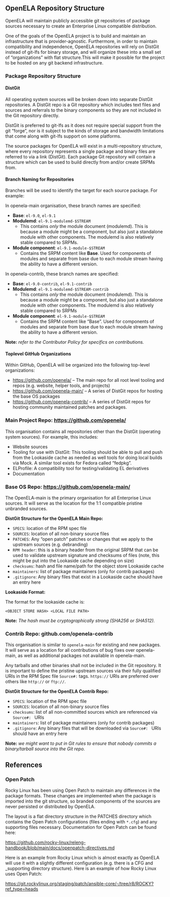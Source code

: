 ## OpenELA Repository Structure

OpenELA will maintain publicly accessible git repositories of package sources necessary to create an Enterprise Linux compatible distribution.

One of the goals of the OpenELA project is to build and maintain an infrastructure that is provider-agnostic. Furthermore, in order to maintain compatibility and independence, OpenELA repositories will rely on DistGit instead of git-lfs for binary storage, and will organize these  into a small set of “organizations” with flat structure.This will make it possible for the project to be hosted on any git backend infrastructure.


### Package Repository Structure

#### DistGit

All operating system sources will be broken down into separate DistGit repositories. A DistGit repo is a Git repository which includes text files and sources and referrals to the binary components so they are not included in the Git repository directly.

DistGit is preferred to git-lfs as it does not require special support from the git “forge”, nor is it subject to the kinds of storage and bandwidth limitations that come along with git-lfs support on some platforms.

The source packages for OpenELA will exist in a multi-repository structure, where every repository represents a single package and binary files are referred to via a link (DistGit). Each package Git repository will contain a structure which can be used to build directly from and/or create SRPMs from.

#### Branch Naming for Repositories

Branches will be used to identify the target for each source package. For example:

In openela-main organisation, these branch names are specified:

* **Base**: `el-9.0`, `el-9.1`
* **Modulemd**: `el-9.1-modulemd-$STREAM`
  * This contains _only_ the module document (modulemd). This is because a    module might be a component, but also just a standalone module with other components. The modulemd is also relatively stable compared to SRPMs.
* **Module component**: `el-9.1-module-$STREAM`
  * Contains the SRPM content like **Base**. Used for components of modules and separate from base due to each module stream having the ability to have a different version.


In openela-contrib, these branch names are specified:

* **Base**: `el-9.0-contrib`, `el-9.1-contrib`
* **Modulemd**: `el-9.1-modulemd-$STREAM-contrib`
  * This contains _only_ the module document (modulemd). This is because a module might be a component, but also just a standalone module with other components. The modulemd is also relatively stable compared to SRPMs
* **Module component**: `el-9.1-module-$STREAM`
  * Contains the SRPM content like “Base”. Used for components of modules and separate from base due to each module stream having the ability to have a different version.

**Note:** *refer to the Contributor Policy for specifics on contributions.*

#### Toplevel GitHub Organizations

Within GitHub, OpenELA will be organized into the following top-level organizations:

* <https://github.com/openela/> – The main repo for all root level tooling and repos (e.g. website, helper tools, and projects)
* <https://github.com/openela-main/> – A series of DistGit repos for hosting the base OS packages
* <https://github.com/openela-contrib/> – A series of DistGit repos for hosting community maintained patches and packages.

### Main Project Repo: <https://github.com/openela/>

This organisation contains all repositories other than the DistGit (operating system sources). For example, this includes:

* Website sources
* Tooling for use with DistGit: This tooling should be able to pull and push from the Lookaside cache as needed as well tools for doing local builds via Mock. A similar tool exists for Fedora called “fedpkg”.
* ELProfile: A compatibility tool for testing/validating EL derivatives
* Documentation

### Base OS Repo: <https://github.com/openela-main/>

The OpenELA-main is the primary organisation for all Enterprise Linux sources. It will serve as the location for the 1:1 compatible pristine unbranded sources.

**DistGit Structure for the OpenELA Main Repo:**

* `SPECS`: location of the RPM spec file
* `SOURCES`: location of all non-binary source files
* `PATCHES`: Any “open patch” patches or changes that we apply to the upstream sources (e.g. debranding)
* `RPM header`: this is a binary header from the original SRPM that can be used to validate upstream signature and checksums of files (note, this might be put into the Lookaside cache depending on size)
* `checksums`: hash and file name/path for the object store Lookaside cache
* `maintainers`: list of package maintainers (only for contrib packages)
* `.gitignore`: Any binary files that exist in a Lookaside cache should have an entry here

**Lookaside Format:**

The format for the lookaside cache is:

```
<OBJECT STORE HASH> <LOCAL FILE PATH>
```

**Note:** *The hash must be cryptographically strong (SHA256 or SHA512).*

### Contrib Repo: github.com/openela-contrib

This organisation is similar to `openela-main` for existing and new packages. It will serve as a location for all contributions of bug fixes over openela-main, as well as additional packages not available in openela-main.

Any tarballs and other binaries shall not be included in the Git repository.  It is important to define the pristine upstream sources via their fully qualified URIs in the RPM Spec file `Source#:` tags. `https://` URIs are preferred over others like `http://` or `ftp://`.


**DistGit Structure for the OpenELA Contrib Repo:**

* `SPECS`: location of the RPM spec file
* `SOURCES`: location of all non-binary source files
* `checksums`: list of all non-committed sources which are referenced via `Source#: ` URIs
* `maintainers`: list of package maintainers (only for contrib packages)
* `.gitignore`: Any binary files that will be downloaded via `Source#: ` URIs should have an entry here

**Note:** *we might want to put in Git rules to ensure that nobody commits a binary/tarball source into the Git repo.*

## References

### Open Patch

Rocky Linux has been using Open Patch to maintain any differences in the package formats. These changes are implemented when the package is imported into the git structure, so branded components of the sources are never persisted or distributed by OpenELA.

The layout is a flat directory structure in the PATCHES directory which contains the Open Patch configurations (files ending with `*.cfg`) and any supporting files necessary. Documentation for Open Patch can be found here:

<https://github.com/rocky-linux/releng-handbook/blob/main/docs/openpatch-directives.md>

Here is an example from Rocky Linux which is almost exactly as OpenELA will use it with a slightly different configuration (e.g. there is a CFG and _supporting directory structure). Here is an example of how Rocky Linux uses Open Patch:

<https://git.rockylinux.org/staging/patch/ansible-core/-/tree/r8/ROCKY?ref_type=heads>
